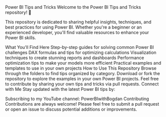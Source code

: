 Power BI Tips and Tricks
Welcome to the Power BI Tips and Tricks repository! 🎉

This repository is dedicated to sharing helpful insights, techniques, and best practices for using Power BI. Whether you're a beginner or an experienced developer, you'll find valuable resources to enhance your Power BI skills.

What You'll Find Here
Step-by-step guides for solving common Power BI challenges
DAX formulas and tips for optimizing calculations
Visualization techniques to create stunning reports and dashboards
Performance optimization tips to make your models more efficient
Practical examples and templates to use in your own projects
How to Use This Repository
Browse through the folders to find tips organized by category.
Download or fork the repository to explore the examples in your own Power BI projects.
Feel free to contribute by sharing your own tips and tricks via pull requests.
Connect with Me
Stay updated with the latest Power BI tips by:

Subscribing to my YouTube channel: PowerBIwithBogdan
Contributing
Contributions are always welcome! Please feel free to submit a pull request or open an issue to discuss potential additions or improvements.
